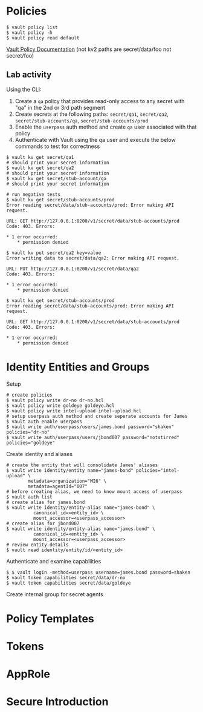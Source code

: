 # Policies
```shell script
$ vault policy list
$ vault policy -h
$ vault policy read default
```
[Vault Policy Documentation](https://www.vaultproject.io/docs/concepts/policies.html)
(not kv2 paths are secret/data/foo not secret/foo)
## Lab activity
Using the CLI:
1. Create a `qa` policy that provides read-only access to any secret with "qa" in the 2nd or 3rd path segment
1. Create secrets at the following paths: `secret/qa1`, `secret/qa2`, `secret/stub-accounts/qa`, `secret/stub-accounts/prod`
1. Enable the `userpass` auth method and create `qa` user associated with that policy
1. Authenticate with Vault using the qa user and execute the below commands to test for correctness
```shell script
$ vault kv get secret/qa1
# should print your secret information
$ vault kv get secret/qa2
# should print your secret information
$ vault kv get secret/stub-account/qa
# should print your secret information

# run negative tests
$ vault kv get secret/stub-accounts/prod
Error reading secret/data/stub-accounts/prod: Error making API request.

URL: GET http://127.0.0.1:8200/v1/secret/data/stub-accounts/prod
Code: 403. Errors:

* 1 error occurred:
	* permission denied

$ vault kv put secret/qa2 key=value
Error writing data to secret/data/qa2: Error making API request.

URL: PUT http://127.0.0.1:8200/v1/secret/data/qa2
Code: 403. Errors:

* 1 error occurred:
	* permission denied

$ vault kv get secret/stub-accounts/prod
Error reading secret/data/stub-accounts/prod: Error making API request.

URL: GET http://127.0.0.1:8200/v1/secret/data/stub-accounts/prod
Code: 403. Errors:

* 1 error occurred:
	* permission denied
```

# Identity Entities and Groups
Setup
```shell script
# create policies
$ vault policy write dr-no dr-no.hcl
$ vault policy write goldeye goldeye.hcl
$ vault policy write intel-upload intel-upload.hcl
# setup userpass auth method and create seperate accounts for James
$ vault auth enable userpass
$ vault write auth/userpass/users/james.bond password="shaken" policies="dr-no"
$ vault write auth/userpass/users/jbond007 password="notstirred" policies="goldeye"
```
Create identity and aliases
```shell script
# create the entity that will consolidate James' aliases
$ vault write identity/entity name="james-bond" policies="intel-upload" \
        metadata=organization="MI6" \
        metadata=agentId="007"
# before creating alias, we need to know mount access of userpass
$ vault auth list
# create alias for james.bond
$ vault write identity/entity-alias name="james-bond" \
          canonical_id=<entity_id> \
          mount_accessor=<userpass_accessor>
# create alias for jbond007
$ vault write identity/entity-alias name="james-bond" \
          canonical_id=<entity_id> \
          mount_accessor=<userpass_accessor>
# review entity details
$ vault read identity/entity/id/<entity_id>
```
Authenticate and examine capabilities
```shell script
$ $ vault login -method=userpass username=james.bond password=shaken
$ vault token capabilities secret/data/dr-no
$ vault token capabilities secret/data/goldeye
```
Create internal group for secret agents


# Policy Templates

# Tokens

# AppRole

# Secure Introduction